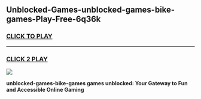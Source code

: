 
## Unblocked-Games-unblocked-games-bike-games-Play-Free-6q36k
<h3>
<a href="https://premium76.site?title=unblocked-games-bike-games&ref=12A">CLICK TO PLAY</a></h3>
<hr>

<h3>
<a href="https://premium76.site?title=unblocked-games-bike-games&ref=12A">CLICK 2 PLAY</a>
  
</h3>

<a href="https://premium76.site?title=unblocked-games-bike-games&ref=12A"><img src="https://clearcache.store/games.png"></a>


**unblocked-games-bike-games games unblocked: Your Gateway to Fun and Accessible Online Gaming**
